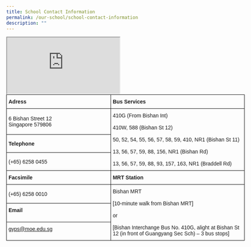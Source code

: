 ```yaml
---
title: School Contact Information
permalink: /our-school/school-contact-information
description: ""
---
```

<div class="fl-map">
	<iframe src="https://www.google.com/maps/embed/v1/place?q=Guangyang+Primary+School+6+Bishan+Street+12&amp;key=AIzaSyD09zQ9PNDNNy9TadMuzRV_UsPUoWKntt8" aria-hidden="true"></iframe></div>
	
<style type="text/css">
.tg  {border-collapse:collapse;border-spacing:0;margin:0px auto;}
.tg td{border-color:black;border-style:solid;border-width:1px;font-family:Arial, sans-serif;font-size:14px;
  overflow:hidden;padding:10px 5px;word-break:normal;}
.tg th{border-color:black;border-style:solid;border-width:1px;font-family:Arial, sans-serif;font-size:14px;
  font-weight:normal;overflow:hidden;padding:10px 5px;word-break:normal;}
.tg .tg-cly1{text-align:left;vertical-align:middle}
.tg .tg-1wig{font-weight:bold;text-align:left;vertical-align:top}
.tg .tg-yla0{font-weight:bold;text-align:left;vertical-align:middle}
.tg .tg-0lax{text-align:left;vertical-align:top}
</style>
<table class="tg" style="undefined;table-layout: fixed; width: 635px">
<colgroup>
<col style="width: 278px">
<col style="width: 357px">
</colgroup>
<tbody>
  <tr>
    <td class="tg-yla0">Adress</td>
    <td class="tg-yla0">Bus Services</td>
  </tr>
  <tr>
    <td class="tg-cly1"><span style="font-weight:400;font-style:normal">6 Bishan Street 12</span><br><span style="font-weight:400;font-style:normal">Singapore 579806</span></td>
    <td class="tg-cly1" rowspan="3"><span style="font-weight:400;font-style:normal">410G (From Bishan Int)</span><br><br><span style="font-weight:400;font-style:normal">410W, 588 (Bishan St 12)</span><br><br><span style="font-weight:400;font-style:normal">50, 52, 54, 55, 56, 57, 58, 59, 410, NR1 (Bishan St 11)</span><br><br><span style="font-weight:400;font-style:normal">13, 56, 57, 59, 88, 156, NR1 (Bishan Rd)</span><br><br><span style="font-weight:400;font-style:normal">13, 56, 57, 59, 88, 93, 157, 163, NR1 (Braddell Rd)</span></td>
  </tr>
  <tr>
    <td class="tg-yla0">Telephone</td>
  </tr>
  <tr>
    <td class="tg-cly1"><span style="font-weight:400;font-style:normal">(+65) 6258 0455</span></td>
  </tr>
  <tr>
    <td class="tg-yla0">Facsimile</td>
    <td class="tg-yla0">MRT Station</td>
  </tr>
  <tr>
    <td class="tg-cly1">(+65) 6258 0010</td>
    <td class="tg-cly1" rowspan="3"><span style="font-weight:400;font-style:normal">Bishan MRT</span><br><br><span style="font-weight:400;font-style:normal">[10-minute walk from Bishan MRT]</span><br><br><span style="font-weight:400;font-style:normal">or</span><br><br><span style="font-weight:400;font-style:normal">[Bishan Interchange Bus No. 410G, alight at Bishan St 12 (in front of Guangyang Sec Sch) – 3 bus stops]</span></td>
  </tr>
  <tr>
    <td class="tg-1wig"><span style="font-style:normal">Email</span></td>
  </tr>
  <tr>
    <td class="tg-0lax"><a href="mailto:gyps@moe.edu.sg" target="_blank" rel="noopener noreferrer"><span style="font-weight:400;font-style:normal;text-decoration:none">gyps@moe.edu.sg</span></a></td>
  </tr>
</tbody>
</table>